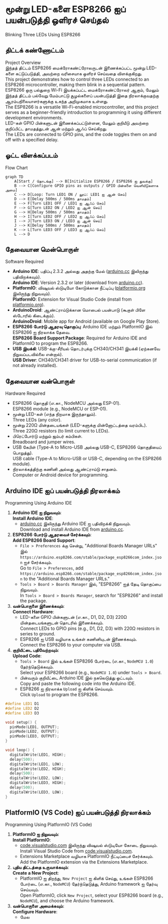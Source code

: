 # மூன்று LED-களை ESP8266 ஐப் பயன்படுத்தி ஒளிரச் செய்தல்  
Blinking Three LEDs Using ESP8266

## திட்டக் கண்ணோட்டம்  
Project Overview  
இந்தத் திட்டம் ESP8266 மைக்ரோகண்ட்ரோலருடன் இணைக்கப்பட்ட மூன்று LED-களை கட்டுப்படுத்தி, அவற்றை வரிசையாக ஒளிரச் செய்வதை விளக்குகிறது.  
This project demonstrates how to control three LEDs connected to an ESP8266 microcontroller, making them blink in a sequential pattern.  
ESP8266 ஒரு பல்துறை Wi-Fi இயக்கப்பட்ட மைக்ரோகண்ட்ரோலர் ஆகும், மேலும் இந்தத் திட்டம் பல்வேறு மேம்பாட்டு சூழல்களைப் பயன்படுத்தி இதை நிரலாக்குவதற்கு ஆரம்பநிலையாளர்களுக்கு உகந்த அறிமுகமாக உள்ளது.  
The ESP8266 is a versatile Wi-Fi-enabled microcontroller, and this project serves as a beginner-friendly introduction to programming it using different development environments.  
LED-கள் GPIO பின்களுடன் இணைக்கப்பட்டுள்ளன, மேலும் குறியீடு அவற்றை குறிப்பிட்ட தாமதத்துடன் ஆன் மற்றும் ஆஃப் செய்கிறது.  
The LEDs are connected to GPIO pins, and the code toggles them on and off with a specified delay.

## ஓட்ட விளக்கப்படம்  
Flow Chart  
```mermaid
graph TD
    A[Start / தொடங்கு] --> B[Initialize ESP8266 / ESP8266 ஐ துவக்கு]  
    B --> C[Configure GPIO pins as outputs / GPIO பின்களை வெளியீடுகளாக அமை]  
    C --> D[Loop: Turn LED1 ON / லூப்: LED1 ஐ ஆன் செய்]  
    D --> E[Delay 500ms / 500ms தாமதம்]  
    E --> F[Turn LED1 OFF / LED1 ஐ ஆஃப் செய்]  
    F --> G[Turn LED2 ON / LED2 ஐ ஆன் செய்]  
    G --> H[Delay 500ms / 500ms தாமதம்]  
    H --> I[Turn LED2 OFF / LED2 ஐ ஆஃப் செய்]  
    I --> J[Turn LED3 ON / LED3 ஐ ஆன் செய்]  
    J --> K[Delay 500ms / 500ms தாமதம்]  
    K --> L[Turn LED3 OFF / LED3 ஐ ஆஃப் செய்]  
    L --> D
```

## தேவையான மென்பொருள்  
Software Required  
- **Arduino IDE**: பதிப்பு 2.3.2 அல்லது அதற்கு மேல் ([arduino.cc](https://www.arduino.cc/en/software) இலிருந்து பதிவிறக்கவும்).  
  **Arduino IDE**: Version 2.3.2 or later (download from [arduino.cc](https://www.arduino.cc/en/software)).  
- **PlatformIO**: விஷுவல் ஸ்டுடியோ கோடுக்கான நீட்டிப்பு ([platformio.org](https://platformio.org/) இலிருந்து நிறுவவும்).  
  **PlatformIO**: Extension for Visual Studio Code (install from [platformio.org](https://platformio.org/)).  
- **ArduinoDroid**: ஆண்ட்ராய்டுக்கான மொபைல் பயன்பாடு (கூகுள் பிளே ஸ்டோரில் கிடைக்கும்).  
  **ArduinoDroid**: Mobile app for Android (available on Google Play Store).  
- **ESP8266 போர்டு ஆதரவு தொகுப்பு**: Arduino IDE மற்றும் PlatformIO இல் ESP8266 ஐ நிரலாக்க தேவை.  
  **ESP8266 Board Support Package**: Required for Arduino IDE and PlatformIO to program the ESP8266.  
- **USB இயக்கி**: USB-க்கு-சீரியல் தொடர்புக்கு CH340/CH341 இயக்கி (ஏற்கனவே நிறுவப்படவில்லை என்றால்).  
  **USB Driver**: CH340/CH341 driver for USB-to-serial communication (if not already installed).  

## தேவையான வன்பொருள்  
Hardware Required  
- ESP8266 தொகுதி (எ.கா., NodeMCU அல்லது ESP-01).  
  ESP8266 module (e.g., NodeMCU or ESP-01).  
- மூன்று LED-கள் (எந்த நிறமாக இருந்தாலும்).  
  Three LEDs (any color).  
- மூன்று 220Ω மின்தடையங்கள் (LED-களுக்கு மின்னோட்டத்தை வரம்பிட).  
  Three 220Ω resistors (to limit current to LEDs).  
- பிரெட்போர்டு மற்றும் ஜம்பர் கம்பிகள்.  
  Breadboard and jumper wires.  
- USB கேபிள் (Type-A to Micro-USB அல்லது USB-C, ESP8266 தொகுதியைப் பொறுத்து).  
  USB cable (Type-A to Micro-USB or USB-C, depending on the ESP8266 module).  
- நிரலாக்கத்திற்கு கணினி அல்லது ஆண்ட்ராய்டு சாதனம்.  
  Computer or Android device for programming.  

## Arduino IDE ஐப் பயன்படுத்தி நிரலாக்கம்  
Programming Using Arduino IDE  
1. **Arduino IDE ஐ நிறுவவும்**:  
   **Install Arduino IDE**:  
   - [arduino.cc](https://www.arduino.cc/en/software) இலிருந்து Arduino IDE ஐ பதிவிறக்கி நிறுவவும்.  
     Download and install Arduino IDE from [arduino.cc](https://www.arduino.cc/en/software).  
2. **ESP8266 போர்டு ஆதரவைச் சேர்க்கவும்**:  
   **Add ESP8266 Board Support**:  
   - `File > Preferences` க்கு சென்று, "Additional Boards Manager URLs" இல் `https://arduino.esp8266.com/stable/package_esp8266com_index.json` ஐச் சேர்க்கவும்.  
     Go to `File > Preferences`, add `https://arduino.esp8266.com/stable/package_esp8266com_index.json` to the "Additional Boards Manager URLs."  
   - `Tools > Board > Boards Manager` இல், "ESP8266" ஐத் தேடி தொகுப்பை நிறுவவும்.  
     In `Tools > Board > Boards Manager`, search for "ESP8266" and install the package.  
3. **வன்பொருளை இணைக்கவும்**:  
   **Connect Hardware**:  
   - LED-களை GPIO பின்களுடன் (எ.கா., D1, D2, D3) 220Ω மின்தடையங்களுடன் தொடரில் இணைக்கவும்.  
     Connect LEDs to GPIO pins (e.g., D1, D2, D3) with 220Ω resistors in series to ground.  
   - ESP8266 ஐ USB வழியாக உங்கள் கணினியுடன் இணைக்கவும்.  
     Connect the ESP8266 to your computer via USB.  
4. **குறியீட்டை பதிவேற்றவும்**:  
   **Upload Code**:  
   - `Tools > Board` இல் உங்கள் ESP8266 போர்டை (எ.கா., `NodeMCU 1.0`) தேர்ந்தெடுக்கவும்.  
     Select your ESP8266 board (e.g., `NodeMCU 1.0`) under `Tools > Board`.  
   - பின்வரும் குறியீட்டை Arduino IDE இல் நகலெடுத்து ஒட்டவும்.  
     Copy and paste the following code into the Arduino IDE.  
   - ESP8266 ஐ நிரலாக்க `Upload` ஐ கிளிக் செய்யவும்.  
     Click `Upload` to program the ESP8266.  

```cpp
#define LED1 D1
#define LED2 D2
#define LED3 D3

void setup() {
  pinMode(LED1, OUTPUT);
  pinMode(LED2, OUTPUT);
  pinMode(LED3, OUTPUT);
}

void loop() {
  digitalWrite(LED1, HIGH);
  delay(500);
  digitalWrite(LED1, LOW);
  digitalWrite(LED2, HIGH);
  delay(500);
  digitalWrite(LED2, LOW);
  digitalWrite(LED3, HIGH);
  delay(500);
  digitalWrite(LED3, LOW);
}
```

## PlatformIO (VS Code) ஐப் பயன்படுத்தி நிரலாக்கம்  
Programming Using PlatformIO (VS Code)  
1. **PlatformIO ஐ நிறுவவும்**:  
   **Install PlatformIO**:  
   - [code.visualstudio.com](https://code.visualstudio.com/) இலிருந்து விஷுவல் ஸ்டுடியோ கோடை நிறுவவும்.  
     Install Visual Studio Code from [code.visualstudio.com](https://code.visualstudio.com/).  
   - Extensions Marketplace வழியாக PlatformIO நீட்டிப்பைச் சேர்க்கவும்.  
     Add the PlatformIO extension via the Extensions Marketplace.  
2. **புதிய திட்டத்தை உருவாக்கவும்**:  
   **Create a New Project**:  
   - PlatformIO ஐ திறந்து, `New Project` ஐ கிளிக் செய்து, உங்கள் ESP8266 போர்டை (எ.கா., `NodeMCU`) தேர்ந்தெடுத்து, Arduino framework ஐ தேர்வு செய்யவும்.  
     Open PlatformIO, click `New Project`, select your ESP8266 board (e.g., `NodeMCU`), and choose the Arduino framework.  
3. **வன்பொருளை அமைக்கவும்**:  
   **Configure Hardware**:  
   - மேல